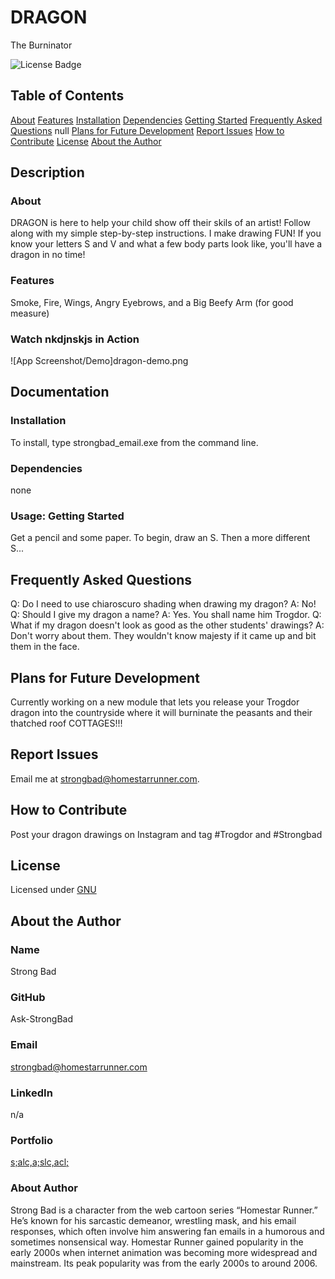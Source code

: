 # DRAGON

The Burninator

![License Badge](https://img.shields.io/badge/License-GNU-blue.svg)

## Table of Contents

[About](#about)
[Features](#features)
[Installation](#installation)
[Dependencies](#dependencies)
[Getting Started](#usage-getting-started)
[Frequently Asked Questions](#frequently-asked-questions)
null
[Plans for Future Development](#plans-for-future-development)
[Report Issues](#report-issues)
[How to Contribute](#how-to-contribute)
[License](#license)
[About the Author](#about-the-author)

## Description

### About

DRAGON is here to help your child show off their skils of an artist! Follow along with my simple step-by-step instructions. I make drawing FUN! If you know your letters S and V and what a few body parts look like, you'll have a dragon in no time!

### Features

Smoke, Fire, Wings, Angry Eyebrows, and a Big Beefy Arm (for good measure)

### Watch nkdjnskjs in Action

![App Screenshot/Demo]dragon-demo.png

## Documentation

### Installation

To install, type strongbad_email.exe from the command line.

### Dependencies

none

### Usage: Getting Started

Get a pencil and some paper. To begin, draw an S. Then a more different S...

## Frequently Asked Questions

Q: Do I need to use chiaroscuro shading when drawing my dragon?
A: No!
Q: Should I give my dragon a name?
A: Yes. You shall name him Trogdor.
Q: What if my dragon doesn't look as good as the other students' drawings?
A: Don't worry about them. They wouldn't know majesty if it came up and bit them in the face.

## Plans for Future Development

Currently working on a new module that lets you release your Trogdor dragon into the countryside where it will burninate the peasants and their thatched roof COTTAGES!!!

## Report Issues

Email me at strongbad@homestarrunner.com.

## How to Contribute

Post your dragon drawings on Instagram and tag #Trogdor and #Strongbad

## License

Licensed under [GNU](https://choosealicense.com/licenses/GNU)

## About the Author

### Name

Strong Bad

### GitHub

Ask-StrongBad

### Email

strongbad@homestarrunner.com

### LinkedIn

n/a

### Portfolio

[s;alc,a;slc,acl;](https://homestarrunner.com/sbemails)

### About Author

Strong Bad is a character from the web cartoon series “Homestar Runner.” He’s known for his sarcastic demeanor, wrestling mask, and his email responses, which often involve him answering fan emails in a humorous and sometimes nonsensical way. Homestar Runner gained popularity in the early 2000s when internet animation was becoming more widespread and mainstream. Its peak popularity was from the early 2000s to around 2006.
